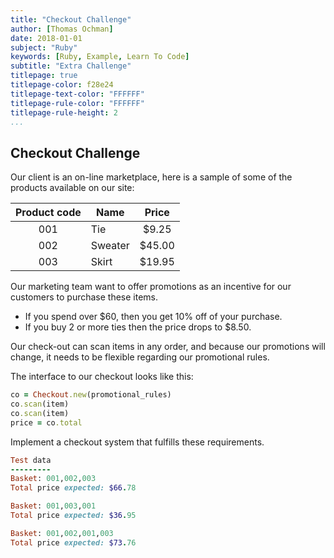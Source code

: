 ```yaml
---
title: "Checkout Challenge"
author: [Thomas Ochman]
date: 2018-01-01
subject: "Ruby"
keywords: [Ruby, Example, Learn To Code]
subtitle: "Extra Challenge"
titlepage: true
titlepage-color: f28e24
titlepage-text-color: "FFFFFF"
titlepage-rule-color: "FFFFFF"
titlepage-rule-height: 2
...
```


## Checkout Challenge

Our client is an on-line marketplace, here is a sample of some of the products available on our site:


|Product code  | Name        | Price|
|:--------------:|-------------|:--------------------:|
|001           | Tie     | $9.25  |
|002           | Sweater | $45.00 |
|003           | Skirt   | $19.95 |


Our marketing team want to offer promotions as an incentive for our customers to purchase these items.

- If you spend over $60, then you get 10% off of your purchase.
- If you buy 2 or more ties then the price drops to $8.50.

Our check-out can scan items in any order, and because our promotions will change, it needs to be flexible regarding our promotional rules.

The interface to our checkout looks like this:

```ruby
co = Checkout.new(promotional_rules)
co.scan(item)
co.scan(item)
price = co.total
```

Implement a checkout system that fulfills these requirements.

```ruby
Test data
---------
Basket: 001,002,003
Total price expected: $66.78

Basket: 001,003,001
Total price expected: $36.95

Basket: 001,002,001,003
Total price expected: $73.76
```
